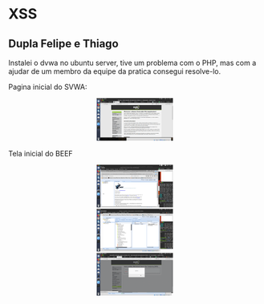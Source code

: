 # XSS 

## Dupla Felipe e Thiago

Instalei o dvwa no ubuntu server, tive um problema com o PHP, mas com a ajudar de um membro da equipe da pratica consegui resolve-lo.

Pagina inicial do SVWA:
<div align="center"><img src="img/xss01.png" alt="" style="width:80; height:85px;"/></div>

Tela inicial do BEEF

<div align="center"><img src="img/xss02.png" alt="" style="width:80; height:85px;"/></div>

<div align="center"><img src="img/xss03.png" alt="" style="width:80; height:85px;"/></div>
<div align="center"><img src="img/xss04.png" alt="" style="width:80; height:85px;"/></div>

